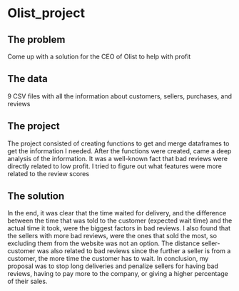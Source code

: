# Olist_project

## The problem
Come up with a solution for the CEO of Olist to help with profit

## The data
9 CSV files with all the information about customers, sellers, purchases, and reviews

## The project

The project consisted of creating functions to get and merge dataframes to get the information I needed.
After the functions were created, came a deep analysis of the information. 
It was a well-known fact that bad reviews were directly related to low profit. 
I tried to figure out what features were more related to the review scores

## The solution

In the end, it was clear that the time waited for delivery, and the difference between the time that was told to the customer (expected wait time) and the actual time it took, were the biggest factors in bad reviews.
I also found that the sellers with more bad reviews, were the ones that sold the most, so excluding them from the website was not an option.
The distance seller-customer was also related to bad reviews since the further a seller is from a customer, the more time the customer has to wait.
In conclusion, my proposal was to stop long deliveries and penalize sellers for having bad reviews, having to pay more to the company, or giving a higher percentage of their sales.
